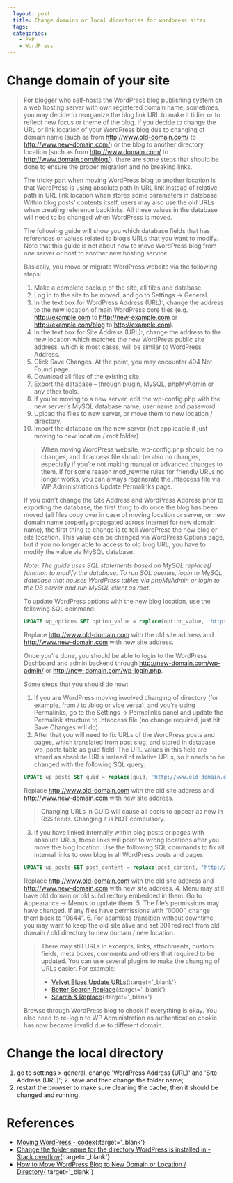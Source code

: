 ```yaml
---
  layout: post
  title: Change domains or local directories for wordpress sites
  tags:
  categories:
    - PHP
    - WordPress
---
```


# **Change domain of your site**

> For blogger who self-hosts the WordPress blog publishing system on a web hosting server with own registered domain name, sometimes, you may decide to reorganize the blog link URL to make it tidier or to reflect new focus or theme of the blog. If you decide to change the URL or link location of your WordPress blog due to changing of domain name (such as from http://www.old-domain.com/ to http://www.new-domain.com/) or the blog to another directory location (such as from http://www.domain.com/ to http://www.domain.com/blog/), there are some steps that should be done to ensure the proper migration and no breaking links.
>
> The tricky part when moving WordPress blog to another location is that WordPress is using absolute path in URL link instead of relative path in URL link location when stores some parameters in database. Within blog posts’ contents itself, users may also use the old URLs when creating reference backlinks. All these values in the database will need to be changed when WordPress is moved.
>
> The following guide will show you which database fields that has references or values related to blog’s URLs that you want to modify. Note that this guide is not about how to move WordPress blog from one server or host to another new hosting service.
>
>Basically, you move or migrate WordPress website via the following steps:
>
>    1. Make a complete backup of the site, all files and database.
>    2. Log in to the site to be moved, and go to Settings -> General.
>    3. In the text box for WordPress Address (URL):, change the address to the new location of main WordPress core files (e.g. http://example.com to http://new-example.com or http://example.com/blog to http://example.com).
>    4. In the text box for Site Address (URL):, change the address to the new location which matches the new WordPress public site address, which is most cases, will be similar to WordPress Address.
>    5. Click Save Changes. At the point, you may encounter 404 Not Found page.
>    6. Download all files of the existing site.
>    7. Export the database – through plugin, MySQL, phpMyAdmin or any other tools.
>    8. If you’re moving to a new server, edit the wp-config.php with the new server’s MySQL database name, user name and password.
>    9. Upload the files to new server, or move them to new location / directory.
>    10. Import the database on the new server (not applicable if just moving to new location / root folder).
>
> > When moving WordPress website, wp-config.php should be no changes, and .htaccess file should be also no changes, especially if you’re not making manual or advanced changes to them. If for some reason mod_rewrite rules for friendly URLs no longer works, you can always regenerate the .htaccess file via WP Administration’s Update Permalinks page.
>
> If you didn’t change the Site Address and WordPress Address prior to exporting the database, the first thing to do once the blog has been moved (all files copy over in case of moving location or server, or new domain name properly propagated across Internet for new domain name), the first thing to change is to tell WordPress the new blog or site location. This value can be changed via WordPress Options page, but if you no longer able to access to old blog URL, you have to modify the value via MySQL database.
>
> *Note: The guide uses SQL statements based on MySQL replace() function to modify the database. To run SQL queries, login to MySQL database that houses WordPress tables via phpMyAdmin or login to the DB server and run MySQL client as root.*
>
> To update WordPress options with the new blog location, use the following SQL command:
>
>```sql
>UPDATE wp_options SET option_value = replace(option_value, 'http://www.old-domain.com', 'http://www.new-domain.com') WHERE option_name = 'home' OR option_name = 'siteurl';
>```
> Replace http://www.old-domain.com with the old site address and http://www.new-domain.com with new site address.
>
> Once you’re done, you should be able to login to the WordPress Dashboard and admin backend through http://new-domain.com/wp-admin/ or http://new-domain.com/wp-login.php.
>
> Some steps that you should do now:
>
> 1. If you are WordPress moving involved changing of directory (for example, from / to /blog or vice versa), and you’re using Permalinks, go to the Settings -> Permalinks panel and update the Permalink structure to .htaccess file (no change required, just hit Save Changes will do).
> 2. After that you will need to fix URLs of the WordPress posts and pages, which translated from post slug, and stored in database wp_posts table as guid field. The URL values in this field are stored as absolute URLs instead of relative URLs, so it needs to be changed with the following SQL query:
>```sql
>UPDATE wp_posts SET guid = replace(guid, 'http://www.old-domain.com','http://www.new-domain.com');
>```
> Replace http://www.old-domain.com with the old site address and http://www.new-domain.com with new site address.
> > Changing URLs in GUID will cause all posts to appear as new in RSS feeds. Changing it is NOT compulsory.
>
> 3. If you have linked internally within blog posts or pages with absolute URLs, these links will point to wrong locations after you move the blog location. Use the following SQL commands to fix all internal links to own blog in all WordPress posts and pages:
>```sql
>UPDATE wp_posts SET post_content = replace(post_content, 'http://www.old-domain.com', 'http://www.new-domain.com');
>```
> Replace http://www.old-domain.com with the old site address and http://www.new-domain.com with new site address.
> 4. Menu may still have old domain or old subdirectory embedded in them. Go to Appearance -> Menus to update them.
> 5. The file’s permissions may have changed. If any files have permissions with “0000”, change them back to “0644”.
> 6. For seamless transition without downtime, you may want to keep the old site alive and set 301 redirect from old domain / old directory to new domain / new location.
>
> > There may still URLs in excerpts, links, attachments, custom fields, meta boxes, comments and others that required to be updated. You can use several plugins to make the changing of URLs easier. For example:
> >
> > - [Velvet Blues Update URLs](https://wordpress.org/plugins/velvet-blues-update-urls/){:target='_blank'}
> > - [Better Search Replace](https://wordpress.org/plugins/better-search-replace/){:target='_blank'}
> > - [Search & Replace](https://wordpress.org/plugins/search-and-replace/){:target='_blank'}
>
> Browse through WordPress blog to check if everything is okay. You also need to re-login to WP Administration as authentication cookie has now became invalid due to different domain.

# **Change the local directory**

1. go to settings > general, change 'WordPress Address (URL)' and 'Site Address (URL)'; 2. save and then change the folder name;
3. restart the browser to make sure cleaning the cache, then it should be changed and running.

# **References**
- [Moving WordPress - codex](https://codex.wordpress.org/Moving_WordPress){:target='_blank'}
- [Change the folder name for the directory WordPress is installed in - Stack overflow](https://stackoverflow.com/questions/8425042/change-the-folder-name-for-the-directory-wordpress-is-installed-in#answer-43471683){:target='_blank'}
- [How to Move WordPress Blog to New Domain or Location / Directory](https://techjourney.net/how-to-move-wordpress-blog-to-new-domain-or-location-directory/){:target='_blank'}
